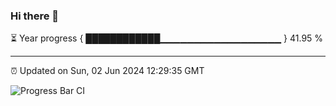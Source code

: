 ### Hi there 👋

⏳ Year progress { ████████████▁▁▁▁▁▁▁▁▁▁▁▁▁▁▁▁▁▁ } 41.95 %

---

⏰ Updated on Sun, 02 Jun 2024 12:29:35 GMT

![Progress Bar CI](https://github.com/liununu/liununu/workflows/Progress%20Bar%20CI/badge.svg)
